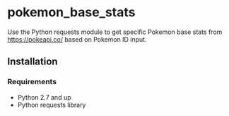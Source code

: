 # pokemon_base_stats

Use the Python requests module to get specific Pokemon base stats from https://pokeapi.co/ based on Pokemon ID input. 

## Installation

### Requirements
* Python 2.7 and up
* Python requests library


